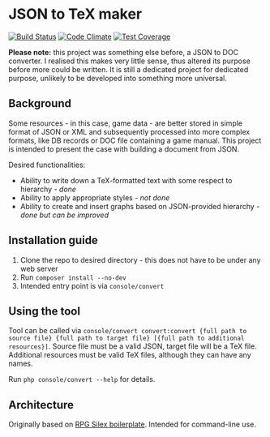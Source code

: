 # JSON to TeX maker
[![Build Status](https://travis-ci.org/mikron-ia/json2tex.svg?branch=master)](https://travis-ci.org/mikron-ia/json2tex)
[![Code Climate](https://codeclimate.com/github/mikron-ia/json2tex/badges/gpa.svg)](https://codeclimate.com/github/mikron-ia/json2tex)
[![Test Coverage](https://codeclimate.com/github/mikron-ia/json2tex/badges/coverage.svg)](https://codeclimate.com/github/mikron-ia/json2tex/coverage)

**Please note:** this project was something else before, a JSON to DOC converter. I realised this makes very little sense, thus altered its purpose before more could be written. It is still a dedicated project for dedicated purpose, unlikely to be developed into something more universal.

## Background
Some resources - in this case, game data - are better stored in simple format of JSON or XML and subsequently processed into more complex formats, like DB records or DOC file containing a game manual. This project is intended to present the case with building a document from JSON. 

Desired functionalities:

- Ability to write down a TeX-formatted text with some respect to hierarchy - *done*
- Ability to apply appropriate styles - *not done*
- Ability to create and insert graphs based on JSON-provided hierarchy - *done but can be improved*

## Installation guide
1. Clone the repo to desired directory - this does not have to be under any web server
1. Run `composer install --no-dev`
1. Intended entry point is via `console/convert`

## Using the tool
Tool can be called via `console/convert convert:convert {full path to source file} {full path to target file} [{full path to additional resources}]`. Source file must be a valid JSON, target file will be a TeX file. Additional resources must be valid TeX files, although they can have any names.
 
Run `php console/convert --help` for details.

## Architecture

Originally based on [RPG Silex boilerplate](/mikron-ia/rpg-boilerplate-silex). Intended for command-line use.
